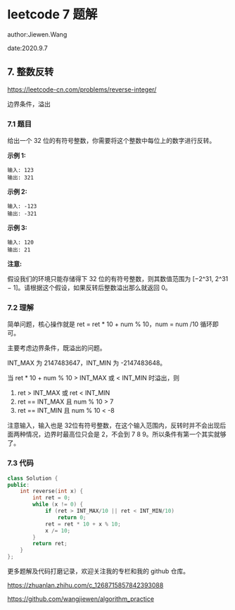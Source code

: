 # leetcode 7 题解

author:Jiewen.Wang

date:2020.9.7

## 7. 整数反转

https://leetcode-cn.com/problems/reverse-integer/

边界条件，溢出

### 7.1 题目

给出一个 32 位的有符号整数，你需要将这个整数中每位上的数字进行反转。

**示例 1:**

```
输入: 123
输出: 321
```

**示例 2:**

```
输入: -123
输出: -321
```

**示例 3:**

```
输入: 120
输出: 21
```

**注意:**

假设我们的环境只能存储得下 32 位的有符号整数，则其数值范围为 [−2^31,  2^31 − 1]。请根据这个假设，如果反转后整数溢出那么就返回 0。

### 7.2 理解

简单问题，核心操作就是 ret = ret * 10 + num % 10，num = num /10 循环即可。

主要考虑边界条件，既溢出的问题。

INT_MAX 为 2147483647，INT_MIN 为 -2147483648。



当 ret * 10 + num % 10 > INT_MAX 或 < INT_MIN 时溢出，则

1. ret > INT_MAX 或 ret < INT_MIN
2. ret == INT_MAX 且 num % 10 > 7
3. ret == INT_MIN 且 num % 10 < -8

注意输入，输入也是 32位有符号整数，在这个输入范围内，反转时并不会出现后面两种情况，边界时最高位只会是 2，不会到 7 8 9。所以条件有第一个其实就够了。

### 7.3 代码

```c++
class Solution {
public:
    int reverse(int x) {
        int ret = 0;
        while (x != 0) {
            if (ret > INT_MAX/10 || ret < INT_MIN/10)
                return 0;
            ret = ret * 10 + x % 10;
            x /= 10;
        }
        return ret;
    }
};
```



更多题解及代码打磨记录，欢迎关注我的专栏和我的 github 仓库。

https://zhuanlan.zhihu.com/c_1268715857842393088

https://github.com/wangjiewen/algorithm_practice